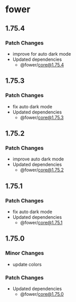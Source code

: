 # fower

## 1.75.4

### Patch Changes

- improve for auto dark mode
- Updated dependencies
  - @fower/core@1.75.4

## 1.75.3

### Patch Changes

- fix auto dark mode
- Updated dependencies
  - @fower/core@1.75.3

## 1.75.2

### Patch Changes

- improve auto dark mode
- Updated dependencies
  - @fower/core@1.75.2

## 1.75.1

### Patch Changes

- fix auto dark mode
- Updated dependencies
  - @fower/core@1.75.1

## 1.75.0

### Minor Changes

- update colors

### Patch Changes

- Updated dependencies
  - @fower/core@1.75.0
